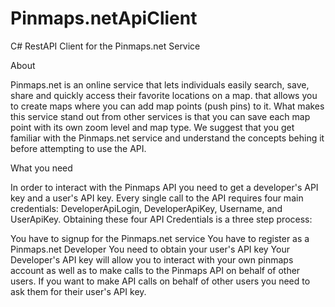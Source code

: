 Pinmaps.netApiClient
====================

C# RestAPI Client for the Pinmaps.net Service

About

Pinmaps.net is an online service that lets individuals easily search, save, share and quickly access their favorite locations on a map. that allows you to create maps where you can add map points (push pins) to it. What makes this service stand out from other services is that you can save each map point with its own zoom level and map type. 
We suggest that you get familiar with the Pinmaps.net service and understand the concepts behing it before attempting to use the API.


What you need

In order to interact with the Pinmaps API you need to get a developer's API key and a user's API key. Every single call to the API requires four main credentials:
DeveloperApiLogin, DeveloperApiKey, Username, and UserApiKey.
Obtaining these four API Credentials is a three step process:

You have to signup for the Pinmaps.net service
You have to register as a Pinmaps.net Developer
You need to obtain your user's API key
Your Developer's API key will allow you to interact with your own pinmaps account as well as to make calls to the Pinmaps API on behalf of other users. If you want to make API calls on behalf of other users you need to ask them for their user's API key.
